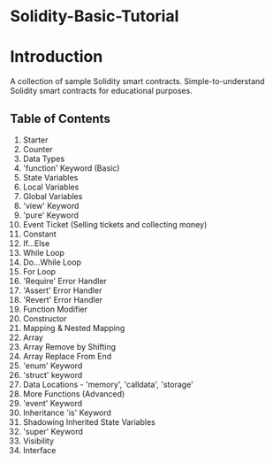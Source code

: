 # Solidity-Basic-Tutorial

# Introduction

A collection of sample Solidity smart contracts.
Simple-to-understand Solidity smart contracts for educational purposes.

## Table of Contents
1. Starter
2. Counter
3. Data Types
4. 'function' Keyword (Basic)
5. State Variables
6. Local Variables
7. Global Variables
8. 'view' Keyword
9. 'pure' Keyword
10. Event Ticket (Selling tickets and collecting money)
11. Constant
12. If...Else
13. While Loop
14. Do...While Loop
15. For Loop
16. 'Require' Error Handler
17. 'Assert' Error Handler
18. 'Revert' Error Handler
19. Function Modifier
20. Constructor
21. Mapping & Nested Mapping
22. Array
23. Array Remove by Shifting
24. Array Replace From End
25. 'enum' Keyword
26. 'struct' keyword
27. Data Locations - 'memory', 'calldata', 'storage'
28. More Functions (Advanced)
29. 'event' Keyword
30. Inheritance 'is' Keyword
31. Shadowing Inherited State Variables
32. 'super' Keyword
33. Visibility
34. Interface
